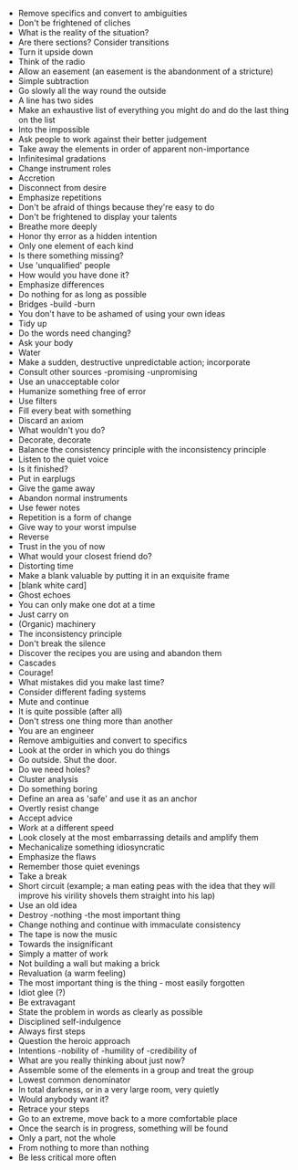 - Remove specifics and convert to ambiguities
- Don't be frightened of cliches
- What is the reality of the situation?
- Are there sections? Consider transitions
- Turn it upside down
- Think of the radio
- Allow an easement (an easement is the abandonment of a stricture)
- Simple subtraction
- Go slowly all the way round the outside
- A line has two sides
- Make an exhaustive list of everything you might do and do the last thing on the list
- Into the impossible
- Ask people to work against their better judgement
- Take away the elements in order of apparent non-importance
- Infinitesimal gradations
- Change instrument roles
- Accretion
- Disconnect from desire
- Emphasize repetitions
- Don't be afraid of things because they're easy to do
- Don't be frightened to display your talents
- Breathe more deeply
- Honor thy error as a hidden intention
- Only one element of each kind
- Is there something missing?
- Use 'unqualified' people
- How would you have done it?
- Emphasize differences
- Do nothing for as long as possible
- Bridges -build -burn
- You don't have to be ashamed of using your own ideas
- Tidy up
- Do the words need changing?
- Ask your body
- Water
- Make a sudden, destructive unpredictable action; incorporate
- Consult other sources -promising -unpromising
- Use an unacceptable color
- Humanize something free of error
- Use filters
- Fill every beat with something
- Discard an axiom
- What wouldn't you do?
- Decorate, decorate
- Balance the consistency principle with the inconsistency principle
- Listen to the quiet voice
- Is it finished?
- Put in earplugs
- Give the game away
- Abandon normal instruments
- Use fewer notes
- Repetition is a form of change
- Give way to your worst impulse
- Reverse
- Trust in the you of now
- What would your closest friend do?
- Distorting time
- Make a blank valuable by putting it in an exquisite frame
- [blank white card]
- Ghost echoes
- You can only make one dot at a time
- Just carry on
- (Organic) machinery
- The inconsistency principle
- Don't break the silence
- Discover the recipes you are using and abandon them
- Cascades
- Courage!
- What mistakes did you make last time?
- Consider different fading systems
- Mute and continue
- It is quite possible (after all)
- Don't stress one thing more than another
- You are an engineer
- Remove ambiguities and convert to specifics
- Look at the order in which you do things
- Go outside. Shut the door.
- Do we need holes?
- Cluster analysis
- Do something boring
- Define an area as 'safe' and use it as an anchor
- Overtly resist change
- Accept advice
- Work at a different speed
- Look closely at the most embarrassing details and amplify them
- Mechanicalize something idiosyncratic
- Emphasize the flaws
- Remember those quiet evenings
- Take a break
- Short circuit (example; a man eating peas with the idea that they will improve his virility shovels them straight into his lap)
- Use an old idea
- Destroy -nothing -the most important thing
- Change nothing and continue with immaculate consistency
- The tape is now the music
- Towards the insignificant
- Simply a matter of work
- Not building a wall but making a brick
- Revaluation (a warm feeling)
- The most important thing is the thing - most easily forgotten
- Idiot glee (?)
- Be extravagant
- State the problem in words as clearly as possible
- Disciplined self-indulgence
- Always first steps
- Question the heroic approach
- Intentions -nobility of -humility of -credibility of
- What are you really thinking about just now?
- Assemble some of the elements in a group and treat the group
- Lowest common denominator
- In total darkness, or in a very large room, very quietly
- Would anybody want it?
- Retrace your steps
- Go to an extreme, move back to a more comfortable place
- Once the search is in progress, something will be found
- Only a part, not the whole
- From nothing to more than nothing
- Be less critical more often
